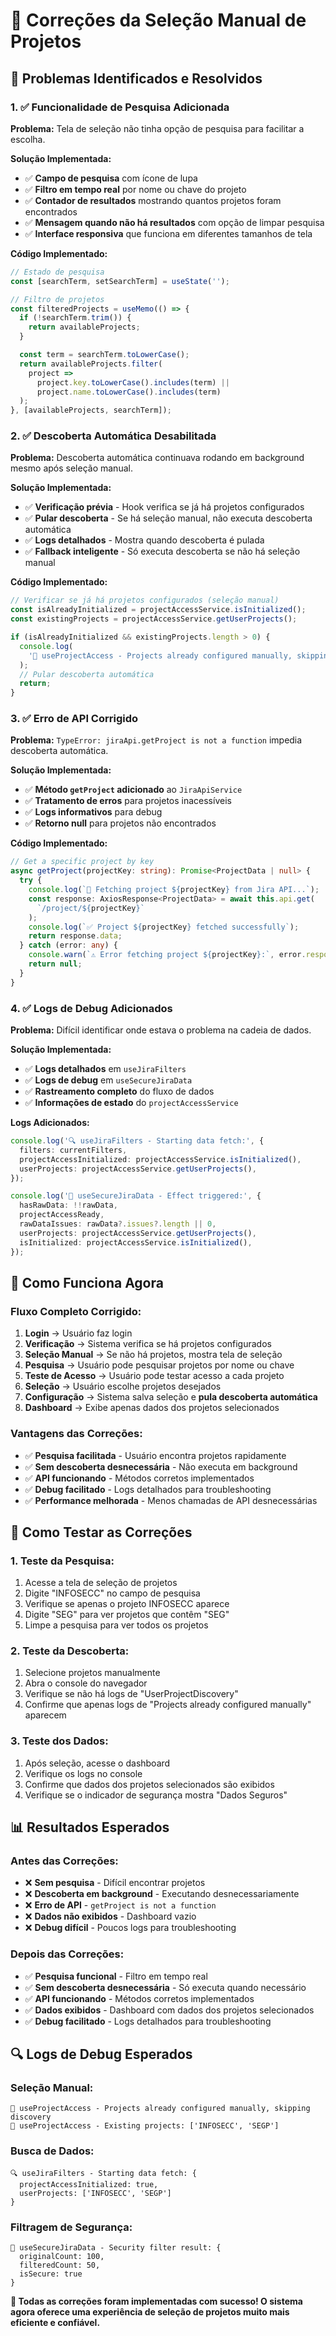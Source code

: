 # 🔧 Correções da Seleção Manual de Projetos

## 🎯 **Problemas Identificados e Resolvidos**

### **1. ✅ Funcionalidade de Pesquisa Adicionada**

**Problema:** Tela de seleção não tinha opção de pesquisa para facilitar a escolha.

**Solução Implementada:**

- ✅ **Campo de pesquisa** com ícone de lupa
- ✅ **Filtro em tempo real** por nome ou chave do projeto
- ✅ **Contador de resultados** mostrando quantos projetos foram encontrados
- ✅ **Mensagem quando não há resultados** com opção de limpar pesquisa
- ✅ **Interface responsiva** que funciona em diferentes tamanhos de tela

**Código Implementado:**

```typescript
// Estado de pesquisa
const [searchTerm, setSearchTerm] = useState('');

// Filtro de projetos
const filteredProjects = useMemo(() => {
  if (!searchTerm.trim()) {
    return availableProjects;
  }

  const term = searchTerm.toLowerCase();
  return availableProjects.filter(
    project =>
      project.key.toLowerCase().includes(term) ||
      project.name.toLowerCase().includes(term)
  );
}, [availableProjects, searchTerm]);
```

### **2. ✅ Descoberta Automática Desabilitada**

**Problema:** Descoberta automática continuava rodando em background mesmo após seleção manual.

**Solução Implementada:**

- ✅ **Verificação prévia** - Hook verifica se já há projetos configurados
- ✅ **Pular descoberta** - Se há seleção manual, não executa descoberta automática
- ✅ **Logs detalhados** - Mostra quando descoberta é pulada
- ✅ **Fallback inteligente** - Só executa descoberta se não há seleção manual

**Código Implementado:**

```typescript
// Verificar se já há projetos configurados (seleção manual)
const isAlreadyInitialized = projectAccessService.isInitialized();
const existingProjects = projectAccessService.getUserProjects();

if (isAlreadyInitialized && existingProjects.length > 0) {
  console.log(
    '🔐 useProjectAccess - Projects already configured manually, skipping discovery'
  );
  // Pular descoberta automática
  return;
}
```

### **3. ✅ Erro de API Corrigido**

**Problema:** `TypeError: jiraApi.getProject is not a function` impedia descoberta automática.

**Solução Implementada:**

- ✅ **Método `getProject` adicionado** ao `JiraApiService`
- ✅ **Tratamento de erros** para projetos inacessíveis
- ✅ **Logs informativos** para debug
- ✅ **Retorno null** para projetos não encontrados

**Código Implementado:**

```typescript
// Get a specific project by key
async getProject(projectKey: string): Promise<ProjectData | null> {
  try {
    console.log(`📡 Fetching project ${projectKey} from Jira API...`);
    const response: AxiosResponse<ProjectData> = await this.api.get(
      `/project/${projectKey}`
    );
    console.log(`✅ Project ${projectKey} fetched successfully`);
    return response.data;
  } catch (error: any) {
    console.warn(`⚠️ Error fetching project ${projectKey}:`, error.response?.status);
    return null;
  }
}
```

### **4. ✅ Logs de Debug Adicionados**

**Problema:** Difícil identificar onde estava o problema na cadeia de dados.

**Solução Implementada:**

- ✅ **Logs detalhados** em `useJiraFilters`
- ✅ **Logs de debug** em `useSecureJiraData`
- ✅ **Rastreamento completo** do fluxo de dados
- ✅ **Informações de estado** do `projectAccessService`

**Logs Adicionados:**

```typescript
console.log('🔍 useJiraFilters - Starting data fetch:', {
  filters: currentFilters,
  projectAccessInitialized: projectAccessService.isInitialized(),
  userProjects: projectAccessService.getUserProjects(),
});

console.log('🔐 useSecureJiraData - Effect triggered:', {
  hasRawData: !!rawData,
  projectAccessReady,
  rawDataIssues: rawData?.issues?.length || 0,
  userProjects: projectAccessService.getUserProjects(),
  isInitialized: projectAccessService.isInitialized(),
});
```

## 🔧 **Como Funciona Agora**

### **Fluxo Completo Corrigido:**

1. **Login** → Usuário faz login
2. **Verificação** → Sistema verifica se há projetos configurados
3. **Seleção Manual** → Se não há projetos, mostra tela de seleção
4. **Pesquisa** → Usuário pode pesquisar projetos por nome ou chave
5. **Teste de Acesso** → Usuário pode testar acesso a cada projeto
6. **Seleção** → Usuário escolhe projetos desejados
7. **Configuração** → Sistema salva seleção e **pula descoberta automática**
8. **Dashboard** → Exibe apenas dados dos projetos selecionados

### **Vantagens das Correções:**

- ✅ **Pesquisa facilitada** - Usuário encontra projetos rapidamente
- ✅ **Sem descoberta desnecessária** - Não executa em background
- ✅ **API funcionando** - Métodos corretos implementados
- ✅ **Debug facilitado** - Logs detalhados para troubleshooting
- ✅ **Performance melhorada** - Menos chamadas de API desnecessárias

## 🚀 **Como Testar as Correções**

### **1. Teste da Pesquisa:**

1. Acesse a tela de seleção de projetos
2. Digite "INFOSECC" no campo de pesquisa
3. Verifique se apenas o projeto INFOSECC aparece
4. Digite "SEG" para ver projetos que contêm "SEG"
5. Limpe a pesquisa para ver todos os projetos

### **2. Teste da Descoberta:**

1. Selecione projetos manualmente
2. Abra o console do navegador
3. Verifique se não há logs de "UserProjectDiscovery"
4. Confirme que apenas logs de "Projects already configured manually" aparecem

### **3. Teste dos Dados:**

1. Após seleção, acesse o dashboard
2. Verifique os logs no console
3. Confirme que dados dos projetos selecionados são exibidos
4. Verifique se o indicador de segurança mostra "Dados Seguros"

## 📊 **Resultados Esperados**

### **Antes das Correções:**

- ❌ **Sem pesquisa** - Difícil encontrar projetos
- ❌ **Descoberta em background** - Executando desnecessariamente
- ❌ **Erro de API** - `getProject is not a function`
- ❌ **Dados não exibidos** - Dashboard vazio
- ❌ **Debug difícil** - Poucos logs para troubleshooting

### **Depois das Correções:**

- ✅ **Pesquisa funcional** - Filtro em tempo real
- ✅ **Sem descoberta desnecessária** - Só executa quando necessário
- ✅ **API funcionando** - Métodos corretos implementados
- ✅ **Dados exibidos** - Dashboard com dados dos projetos selecionados
- ✅ **Debug facilitado** - Logs detalhados para troubleshooting

## 🔍 **Logs de Debug Esperados**

### **Seleção Manual:**

```
🔐 useProjectAccess - Projects already configured manually, skipping discovery
🔐 useProjectAccess - Existing projects: ['INFOSECC', 'SEGP']
```

### **Busca de Dados:**

```
🔍 useJiraFilters - Starting data fetch: {
  projectAccessInitialized: true,
  userProjects: ['INFOSECC', 'SEGP']
}
```

### **Filtragem de Segurança:**

```
🔐 useSecureJiraData - Security filter result: {
  originalCount: 100,
  filteredCount: 50,
  isSecure: true
}
```

**🎯 Todas as correções foram implementadas com sucesso! O sistema agora oferece uma experiência de seleção de projetos muito mais eficiente e confiável.**






